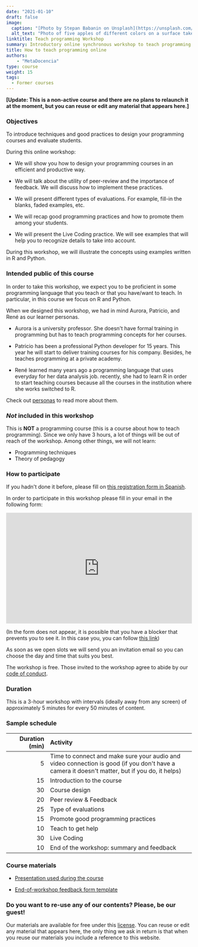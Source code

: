 ```yaml
---
date: "2021-01-10"
draft: false
image:
  caption: "[Photo by Stepan Babanin on Unsplash](https://unsplash.com/photos/kx6fpBOm-ss)"
  alt_text: "Photo of five apples of different colors on a surface taken by Stepan Babanin"
linktitle: Teach programming Workshop
summary: Introductory online synchronous workshop to teach programming online
title: How to teach programming online
authors: 
    - "MetaDocencia"
type: course
weight: 15
tags:
  - Former courses
---
```


**[Update: This is a non-active course and there are no plans to relaunch it at the moment, but you can reuse or edit any material that appears here.]**

### Objectives 

To introduce techniques and good practices to design your programming courses and evaluate students. 

During this online workshop:

* We will show you how to design your programming courses in an efficient and productive way.

* We will talk about the utility of peer-review and the importance of feedback. We will discuss how to implement these practices.

* We will present different types of evaluations. For example, fill-in the blanks, faded examples, etc.


* We will recap good programming practices and how to promote them among your students.

* We will present the Live Coding practice. We will see examples that will help you to recognize details to take into account.

During this workshop, we will illustrate the concepts using examples written in R and Python.


### Intended public of this course

In order to take this workshop, we expect you to be proficient in some programming language that you teach or that you have/want to teach. In particular, in this course we focus on R and Python.

When we designed this workshop, we had in mind Aurora, Patricio, and René as our learner personas. 

* Aurora is a university professor. She doesn't have formal training in programming but has to teach programming concepts for her courses. 

* Patricio has been a professional Python developer for 15 years. This year he will start to deliver training courses for his company. Besides, he teaches programming at a private academy. 

* René learned many years ago a programming language that uses everyday for her data analysis job. recently, she had to learn R in order to start teaching courses because all the courses in the institution where she works switched to R. 

Check out [personas](https://metadocencia.netlify.app/personas/) to read more about them.

### _Not_ included in this workshop

This is **NOT** a programming course (this is a course about how to teach programming). Since we only have 3 hours, a lot of things will be out of reach of the workshop. Among other things, we will not learn:

* Programming techniques 
* Theory of pedagogy

### How to participate 

If you hadn't done it before, please fill on 
[this registration form in Spanish](https://docs.google.com/forms/d/e/1FAIpQLScC20Me-fX7UmCNhNswulYfOVQF4XiyIHgtde_R8CWreCmWhA/viewform). 

In order to participate in this workshop please fill in your email in the following  form:

<iframe 
  src="https://script.google.com/macros/s/AKfycbxiLVssqLE184JQDnu4LPHkgChp-mbpRNOWQ7OGou96XGVUrMRL1oCCpnPq6_0W-1kU6Q/exec"
  frameBorder="0",
  title = "Formulario de pre-inscripción",
  width="100%",
  height = 300px,
  vertical-align="text-top">
  Explorador no compatible.
</iframe> 

(In the form does not appear, it is possible that you have a blocker that prevents you to see it. In this case you, you can follow [this link](https://script.google.com/macros/s/AKfycbxiLVssqLE184JQDnu4LPHkgChp-mbpRNOWQ7OGou96XGVUrMRL1oCCpnPq6_0W-1kU6Q/exec))

As soon as we open slots we will send you an invitation email so you can choose the day and time that suits you best. 

The workshop is free. Those invited to the workshop agree to abide by our [code of conduct](https://metadocencia.org/cdc/). 

### Duration

This is a 3-hour workshop with intervals (ideally away from any screen) of approximately 5 minutes for every 50 minutes of content.

### Sample schedule 


|  Duration (min) |  Activity  |
| ---:  | :----------- |
 | 5  <img width="150"/>|  Time to connect and make sure your audio and video connection is good (if you don't have a camera it doesn't matter, but if you do, it helps)|
 | 15 |  Introduction to the course |
  | 30 |  Course design |
  | 20 |  Peer review & Feedback |
  | 25 |  Type of evaluations |
  | 15 |  Promote good programming practices |
  | 10 |  Teach to get help |
  | 30 |  Live Coding |
 |  10 | End of the workshop: summary and feedback |


### Course materials

* [Presentation used during the course](https://docs.google.com/presentation/d/1740hbph4jWHcpUxiHm02IMPp4CCHM8kPlMMHc_qUNG0/edit)

* [End-of-workshop feedback form template](https://docs.google.com/forms/d/1Z7F-gEwIT3Wokj8g65TcU5rzrFHzQsjtmKBQmqUaEnE/edit?usp=sharing)


### Do you want to re-use any of our contents? Please, be our guest!

Our materials are available for free under this [license](https://creativecommons.org/licenses/by/4.0/deed.es). You can reuse or edit any material that appears here, the only thing we ask in return is that when you reuse our materials you include a reference to this website.
